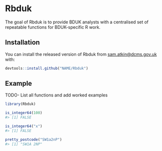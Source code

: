 
<!-- README.md is generated from README.Rmd. Please edit that file -->

# Rbduk

<!-- badges: start -->

<!-- badges: end -->

The goal of Rbduk is to provide BDUK analysts with a centralised set of
repeatable functions for BDUK-specific R work.

## Installation

You can install the released version of Rbduk from
[sam.atkin@dcms.gov.uk](sam.atkin@dcms.gov.uk) with:

``` r
devtools::install.github("NAME/Rbduk")
```

## Example

TODO- List all functions and add worked examples

``` r
library(Rbduk)

is_integer64(100)
#> [1] FALSE

is_integer64("x")
#> [1] FALSE

pretty_postcode("SW1a2nP")
#> [1] "SW1A 2NP"
```

